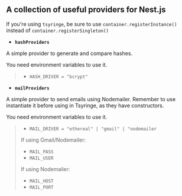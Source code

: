 ## A collection of useful providers for Nest.js

If you're using `tsyringe`, be sure to use `container.registerInstance()` instead of `container.registerSingleton()`

- **`hashProviders`**

A simple provider to generate and compare hashes.

You need environment variables to use it.
> - `HASH_DRIVER = "bcrypt"`

- **`mailProviders`**

A simple provider to send emails using Nodemailer. Remember to use instantiate it before using in Tsyringe, as they have constructors.

You need environment variables to use it.
> - `MAIL_DRIVER = "ethereal" | "gmail" | "nodemailer`
>
> If using Gmail/Nodemailer:
> - `MAIL_PASS`
> - `MAIL_USER`
>
> If using Nodemailer:
> - `MAIL_HOST`
> - `MAIL_PORT`
